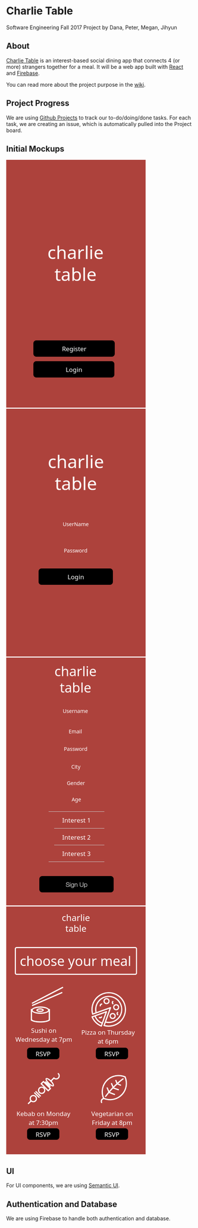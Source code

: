 # Charlie Table

Software Engineering Fall 2017 Project by Dana, Peter, Megan, Jihyun

## About
[Charlie Table](https://charlietable.bitballoon.com) is an interest-based social dining app that connects 4 (or more) strangers together for a meal. It will be a web app built with [React](https://facebook.github.io/react/) and [Firebase](https://firebase.google.com/).

You can read more about the project purpose in the [wiki](https://github.com/jihjihk/charlietable/wiki/).

## Project Progress

We are using [Github Projects](https://github.com/jihjihk/charlietable/projects/1) to track our to-do/doing/done tasks. For each task, we are creating an issue, which is automatically pulled into the Project board.

## Initial Mockups
![Alt text](start.png)
![Alt text](login.png)
![Alt text](signup.png)
![Alt text](dining.png)

## UI
For UI components, we are using [Semantic UI](https://react.semantic-ui.com/).

## Authentication and Database
We are using Firebase to handle both authentication and database.